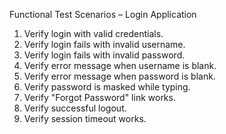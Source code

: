 Functional Test Scenarios – Login Application

1. Verify login with valid credentials.
2. Verify login fails with invalid username.
3. Verify login fails with invalid password.
4. Verify error message when username is blank.
5. Verify error message when password is blank.
6. Verify password is masked while typing.
7. Verify "Forgot Password" link works.
8. Verify successful logout.
9. Verify session timeout works.


